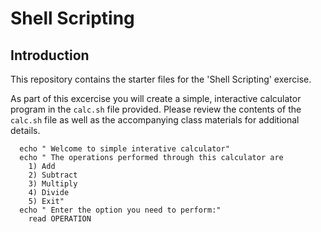 # Shell Scripting

## Introduction
This repository contains the starter files for the 'Shell Scripting' exercise.

As part of this excercise you will create a simple, interactive calculator program in the `calc.sh` file provided. Please review the contents of the `calc.sh` file as well as the accompanying class materials for additional details.


      echo " Welcome to simple interative calculator"
      echo " The operations performed through this calculator are
        1) Add
        2) Subtract
        3) Multiply
        4) Divide
        5) Exit"
      echo " Enter the option you need to perform:"
        read OPERATION
